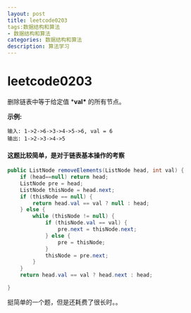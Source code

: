 ```yaml
---
layout: post
title: leetcode0203
tags:数据结构和算法
- 数据结构和算法
categories: 数据结构和算法
description: 算法学习
---
```

# leetcode0203

删除链表中等于给定值 ***val\*** 的所有节点。

**示例:**

```
输入: 1->2->6->3->4->5->6, val = 6
输出: 1->2->3->4->5
```

#### 这题比较简单，是对于链表基本操作的考察

```java
public ListNode removeElements(ListNode head, int val) {
    if (head==null) return head;
    ListNode pre = head;
    ListNode thisNode = head.next;
    if (thisNode == null) {
        return head.val == val ? null : head;
    } else {
        while (thisNode != null) {
            if (thisNode.val == val) {
                pre.next = thisNode.next;
            } else {
                pre = thisNode;
            }
            thisNode = pre.next;
        }
    }
    return head.val == val ? head.next : head;

}
```

挺简单的一个题，但是还耗费了很长时。。